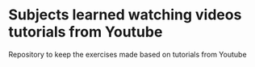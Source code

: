 # Subjects learned watching videos tutorials from Youtube
 Repository to keep the exercises made based on tutorials from Youtube
